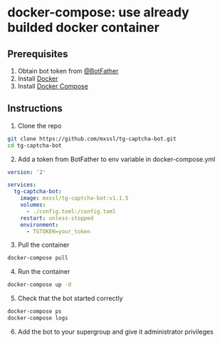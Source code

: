 # docker-compose: use already builded docker container

## Prerequisites

1. Obtain bot token from [@BotFather](https://t.me/BotFather)
2. Install [Docker](https://docs.docker.com/install)
3. Install [Docker Compose](https://docs.docker.com/compose/install)

## Instructions

1. Clone the repo

```bash
git clone https://github.com/mxssl/tg-captcha-bot.git
cd tg-captcha-bot
```

2. Add a token from BotFather to env variable in docker-compose.yml

```yaml
version: '2'

services:
  tg-captcha-bot:
    image: mxssl/tg-captcha-bot:v1.1.5
    volumes:
      - ./config.toml:/config.toml
    restart: unless-stopped
    environment:
      - TGTOKEN=your_token
```

3. Pull the container

```bash
docker-compose pull
```

4. Run the container

```bash
docker-compose up -d
```

5. Check that the bot started correctly

```bash
docker-compose ps
docker-compose logs
```

6. Add the bot to your supergroup and give it administrator privileges
